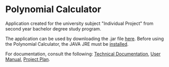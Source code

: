 # Polynomial Calculator
 
Application created for the university subject "Individual Project" from second year bachelor degree study program.

The application can be used by downloading the .jar file [here](https://github.com/TunsAdrian/Polynomial-Calculator/blob/master/Polynomial%20Calculator.jar). Before using the Polynomial Calculator, the JAVA JRE must be [installed](https://www.oracle.com/technetwork/java/javase/downloads/jre8-downloads-2133155.html).

For documentation, consult the following: [Technical Documentation](https://github.com/TunsAdrian/Polynomial-Calculator/blob/master/Documentation/Technical%20Documentation.pdf), [User Manual](https://github.com/TunsAdrian/Polynomial-Calculator/blob/master/Documentation/User%20Manual.pdf), [Project Plan](https://github.com/TunsAdrian/Polynomial-Calculator/blob/master/Documentation/ProjectPlan.pdf).
